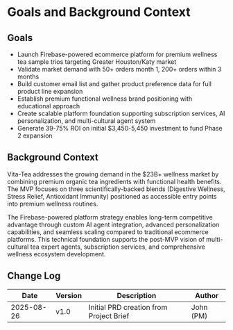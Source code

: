 # Goals and Background Context

## Goals
- Launch Firebase-powered ecommerce platform for premium wellness tea sample trios targeting Greater Houston/Katy market
- Validate market demand with 50+ orders month 1, 200+ orders within 3 months  
- Build customer email list and gather product preference data for full product line expansion
- Establish premium functional wellness brand positioning with educational approach
- Create scalable platform foundation supporting subscription services, AI personalization, and multi-cultural agent system
- Generate 39-75% ROI on initial $3,450-5,450 investment to fund Phase 2 expansion

## Background Context

Vita-Tea addresses the growing demand in the $23B+ wellness market by combining premium organic tea ingredients with functional health benefits. The MVP focuses on three scientifically-backed blends (Digestive Wellness, Stress Relief, Antioxidant Immunity) positioned as accessible entry points into premium wellness routines.

The Firebase-powered platform strategy enables long-term competitive advantage through custom AI agent integration, advanced personalization capabilities, and seamless scaling compared to traditional ecommerce platforms. This technical foundation supports the post-MVP vision of multi-cultural tea expert agents, subscription services, and comprehensive wellness ecosystem development.

## Change Log
| Date | Version | Description | Author |
|------|---------|-------------|--------|
| 2025-08-26 | v1.0 | Initial PRD creation from Project Brief | John (PM) |
